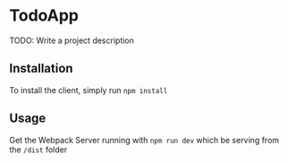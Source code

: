 # TodoApp

TODO: Write a project description

## Installation

To install the client, simply run `npm install`

## Usage

Get the Webpack Server running with `npm run dev` which be serving from the `/dist` folder
